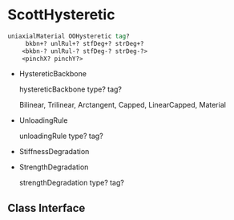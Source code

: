 # ScottHysteretic

```tcl
uniaxialMaterial OOHysteretic tag? 
     bkbn+? unlRul+? stfDeg+? strDeg+?
    <bkbn-? unlRul-? stfDeg-? strDeg-?> 
    <pinchX? pinchY?>
```


- HystereticBackbone

    hystereticBackbone type? tag? <specific hystereticBackbone args>

    Bilinear, Trilinear, Arctangent, Capped, LinearCapped, Material

- UnloadingRule

    unloadingRule type? tag? <specific unloadingRule args>

- StiffnessDegradation


- StrengthDegradation

    strengthDegradation type? tag? <specific strengthDegradation args>


## Class Interface




